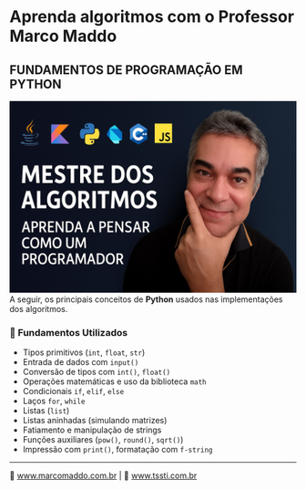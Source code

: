 # Aprenda algoritmos com o Professor Marco Maddo
## FUNDAMENTOS DE PROGRAMAÇÃO EM PYTHON
![Mestre dos Algoritmos](https://raw.githubusercontent.com/profmaddo/algoritmos-resolvidos-java-kotlin-python-pascal/main/images/mestre-dos-algoritmos-02.jpeg)
A seguir, os principais conceitos de **Python** usados nas implementações dos algoritmos.

### 📌 Fundamentos Utilizados

- Tipos primitivos (`int`, `float`, `str`)
- Entrada de dados com `input()`
- Conversão de tipos com `int()`, `float()`
- Operações matemáticas e uso da biblioteca `math`
- Condicionais `if`, `elif`, `else`
- Laços `for`, `while`
- Listas (`list`)
- Listas aninhadas (simulando matrizes)
- Fatiamento e manipulação de strings
- Funções auxiliares (`pow()`, `round()`, `sqrt()`)
- Impressão com `print()`, formatação com `f-string`

---

🔗 www.marcomaddo.com.br | 🔧 www.tssti.com.br